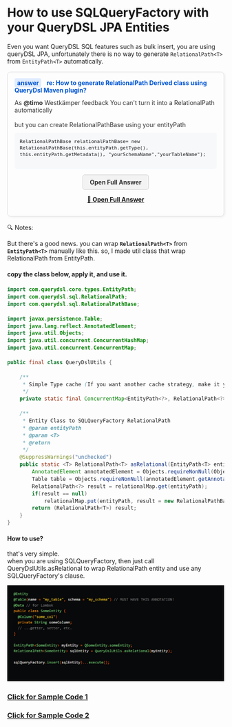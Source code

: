 
# How to use SQLQueryFactory with your QueryDSL JPA Entities

Even you want QueryDSL SQL features such as bulk insert, you are using queryDSL JPA, unfortunately there is no way to generate  ```RelationalPath<T>``` from ```EntityPath<T>``` automatically.


<div style="border: 1px solid #ddd; padding: 16px; border-radius: 8px; margin: 16px 0; box-shadow: 2px 2px 5px #eee;">
  <div style="font-size: 14px; color: #555;">
    <span style="background-color: #e0ecff; color: #0056d2; padding: 2px 6px; border-radius: 4px; font-weight: bold;">answer</span>
    <a href="https://stackoverflow.com/questions/33608023/how-to-generate-relationalpath-derived-class-using-querydsl-maven-plugin/53675800#53675800" style="margin-left: 8px; font-weight: bold; color: #0056d2; text-decoration: none;">
      re: How to generate RelationalPath Derived class using QueryDsl Maven plugin?
    </a>
  </div>

  <div style="margin-top: 12px; font-size: 14px; color: #333;">
    As <strong>@timo</strong> Westkämper feedback You can't turn it into a RelationalPath automatically<br><br>
    but you can create RelationalPathBase using your entityPath
  </div>

  <pre style="background-color: #f6f8fa; padding: 12px; border-radius: 6px; overflow-x: auto; font-size: 13px; margin-top: 10px;">
<code>RelationalPathBase relationalPathBase= new RelationalPathBase(this.entityPath.getType(), this.entityPath.getMetadata(), "yourSchemaName","yourTableName");</code>
  </pre>

  <div style="text-align: center; margin-top: 12px;">
    <a href="https://stackoverflow.com/questions/33608023/how-to-generate-relationalpath-derived-class-using-querydsl-maven-plugin/53675800#53675800"
       target="_blank"
       style="background-color: #f3f3f3; border: 1px solid #ccc; padding: 8px 16px; border-radius: 5px; text-decoration: none; color: #333; font-weight: bold; display: inline-block;">
      Open Full Answer
    </a>
  </div>

  <p align="center">
  <a href="https://stackoverflow.com/questions/53665853/how-to-generate-relationalpath-derived-class-using-querydsl-maven-plugin" target="_blank">
    <strong>🔗 Open Full Answer</strong>
  </a>
  </p>


</div>

🔍 Notes:

But there's a good news. you can wrap **```RelationalPath<T>```** from **```EntityPath<T>```** manually like this. so, I made util class that wrap RelationalPath<T> from EntityPath<T>.


#### copy the class below, apply it, and use it.
```java
import com.querydsl.core.types.EntityPath;
import com.querydsl.sql.RelationalPath;
import com.querydsl.sql.RelationalPathBase;

import javax.persistence.Table;
import java.lang.reflect.AnnotatedElement;
import java.util.Objects;
import java.util.concurrent.ConcurrentHashMap;
import java.util.concurrent.ConcurrentMap;

public final class QueryDslUtils {

    /**
     * Simple Type cache (If you want another cache strategy, make it your own.)
     */
    private static final ConcurrentMap<EntityPath<?>, RelationalPath<?>> relationalMap = new ConcurrentHashMap<>();

    /**
     * Entity Class to SQLQueryFactory RelationalPath
     * @param entityPath
     * @param <T>
     * @return
     */
    @SuppressWarnings("unchecked")
    public static <T> RelationalPath<T> asRelational(EntityPath<T> entityPath) {
        AnnotatedElement annotatedElement = Objects.requireNonNull(Objects.requireNonNull(entityPath, "entityPath is null").getAnnotatedElement(), "no annotation");
        Table table = Objects.requireNonNull(annotatedElement.getAnnotation(Table.class), "no entity table");
        RelationalPath<?> result = relationalMap.get(entityPath);
        if(result == null)
            relationalMap.put(entityPath, result = new RelationalPathBase<T>(entityPath.getType(), entityPath.getMetadata(), table.schema(), table.name()));
        return (RelationalPath<T>) result;
    }
}

```

#### How to use? 
that's very simple. </br>
when you are using SQLQueryFactory, then just call QueryDslUtils.asRelational to wrap RelationalPath entity and use any SQLQueryFactory's clause.

![Code Snipet](./images/how_to_use.png)

### [Click for Sample Code 1](../code-generator/src/test/java/xio/ilan/test/BulkQueryDslSqlTest.java)
### [Click for Sample Code 2](../code-generator/src/test/java/xio/ilan/test/CustomQueryDslSqlTest.java)